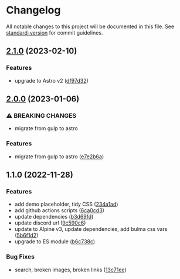 # Changelog

All notable changes to this project will be documented in this file. See [standard-version](https://github.com/conventional-changelog/standard-version) for commit guidelines.

## [2.1.0](https://github.com/cssninjaStudio/hr/compare/v2.0.0...v2.1.0) (2023-02-10)


### Features

* upgrade to Astro v2 ([df97d32](https://github.com/cssninjaStudio/hr/commit/df97d3278aaaa26986d9f20777f327a3f2fd89a3))

## [2.0.0](https://github.com/cssninjaStudio/hr/compare/v1.1.0...v2.0.0) (2023-01-06)


### ⚠ BREAKING CHANGES

* migrate from gulp to astro

### Features

* migrate from gulp to astro ([e7e2b6a](https://github.com/cssninjaStudio/hr/commit/e7e2b6a831070ddddaeda136bfbd4462cfcf40c7))

## 1.1.0 (2022-11-28)


### Features

* add demo placeholder, tidy CSS ([234a1ad](https://github.com///commit/234a1ad2792988a1329340dcb6db54e46d17f61c))
* add github actions scripts ([6ca0cd3](https://github.com///commit/6ca0cd33d257c2b98be3c18b401784064dd31039))
* update dependencies ([b3d69fd](https://github.com///commit/b3d69fdc16a1dc7c83e73818cd830b913466a154))
* update discord url ([9c590c6](https://github.com///commit/9c590c61ad5e4e1c6a7af68563c6792aa1471bf0))
* update to Alpine v3, update dependencies, add bulma css vars ([5b6f1d2](https://github.com///commit/5b6f1d2dd5589d59b453bc865c1064b4d28d009e))
* upgrade to ES module ([b6c738c](https://github.com///commit/b6c738c1cf208e93b9c573d7c0443ed41139ee45))


### Bug Fixes

* search, broken images, broken links ([13c71ee](https://github.com///commit/13c71eeead148104f0a03309bd84e2fc3944f040))
